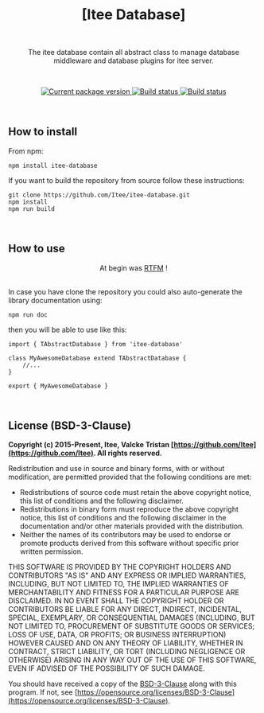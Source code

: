 
<h1 align="center">[Itee Database]</h1>
<br>

<p align="center">The itee database contain all abstract class to manage database middleware and database plugins for itee server.</p>
<br>

<p align="center">
    <a href="https://www.npmjs.com/package/itee-database">
        <img src="https://img.shields.io/npm/v/itee-database" alt="Current package version">
    </a>
    <a href="https://travis-ci.org/Itee/itee-database">
        <img src="https://travis-ci.org/Itee/itee-database.svg?branch=master" alt="Build status">
    </a>
    <a href="https://github.com/semantic-release/semantic-release">
        <img src="https://img.shields.io/badge/%20%20%F0%9F%93%A6%F0%9F%9A%80-semantic--release-e10079.svg" alt="Build status">
    </a>
</p>

<br>
<h2>How to install</h2>

From npm:

    npm install itee-database

If you want to build the repository from source follow these instructions:

    git clone https://github.com/Itee/itee-database.git
    npm install
    npm run build
     
<br>   
<h2>How to use</h2>

<p align="center">At begin was <a href="https://itee.github.io/itee-database/">RTFM</a> !</p>
<br>
In case you have clone the repository you could also auto-generate the library documentation using: 

    npm run doc

then you will be able to use like this:

    import { TAbstractDatabase } from 'itee-database'
    
    class MyAwesomeDatabase extend TAbstractDatabase {
        //...
    }
    
    export { MyAwesomeDatabase }

<br>
<h2>License (BSD-3-Clause)</h2>

**Copyright (c) 2015-Present, Itee, Valcke Tristan [https://github.com/Itee](https://github.com/Itee). All rights reserved.**

Redistribution and use in source and binary forms, with or without modification, are permitted provided that the following conditions are met:

- Redistributions of source code must retain the above copyright notice, this list of conditions and the following disclaimer.
- Redistributions in binary form must reproduce the above copyright notice, this list of conditions and the following disclaimer in the documentation and/or other materials provided with the distribution.
- Neither the names of its contributors may be used to endorse or promote products derived from this software without specific prior written permission.

THIS SOFTWARE IS PROVIDED BY THE COPYRIGHT HOLDERS AND CONTRIBUTORS "AS IS" AND
ANY EXPRESS OR IMPLIED WARRANTIES, INCLUDING, BUT NOT LIMITED TO, THE IMPLIED
WARRANTIES OF MERCHANTABILITY AND FITNESS FOR A PARTICULAR PURPOSE ARE
DISCLAIMED. IN NO EVENT SHALL THE COPYRIGHT HOLDER OR CONTRIBUTORS BE LIABLE FOR
ANY DIRECT, INDIRECT, INCIDENTAL, SPECIAL, EXEMPLARY, OR CONSEQUENTIAL DAMAGES
(INCLUDING, BUT NOT LIMITED TO, PROCUREMENT OF SUBSTITUTE GOODS OR SERVICES;
LOSS OF USE, DATA, OR PROFITS; OR BUSINESS INTERRUPTION) HOWEVER CAUSED AND ON
ANY THEORY OF LIABILITY, WHETHER IN CONTRACT, STRICT LIABILITY, OR TORT
(INCLUDING NEGLIGENCE OR OTHERWISE) ARISING IN ANY WAY OUT OF THE USE OF THIS
SOFTWARE, EVEN IF ADVISED OF THE POSSIBILITY OF SUCH DAMAGE.

You should have received a copy of the [BSD-3-Clause](https://opensource.org/licenses/BSD-3-Clause) along 
with this program.  If not, see [https://opensource.org/licenses/BSD-3-Clause](https://opensource.org/licenses/BSD-3-Clause).

